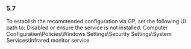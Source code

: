 ### 5.7  
To establish the recommended configuration via GP, set the following UI path to: Disabled 
or ensure the service is not installed. 
Computer Configuration\Policies\Windows Settings\Security Settings\System 
Services\Infrared monitor service 
